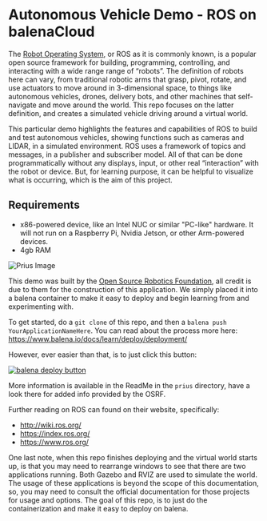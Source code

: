 # Autonomous Vehicle Demo - ROS on balenaCloud

The [Robot Operating System](https://www.ros.org/), or ROS as it is commonly known, is a popular open source framework for building, programming, controlling, and interacting with a wide range range of “robots”.  The definition of robots here can vary, from traditional robotic arms that grasp, pivot, rotate, and use actuators to move around in 3-dimensional space, to things like autonomous vehicles, drones, delivery bots, and other machines that self-navigate and move around the world.  This repo focuses on the latter definition, and creates a simulated vehicle driving around a virtual world.

This particular demo highlights the features and capabilities of ROS to build and test autonomous vehicles, showing functions such as cameras and LIDAR, in a simulated environment.  ROS uses a framework of topics and messages, in a publisher and subscriber model.  All of that can be done programmatically without any displays, input, or other real “interaction” with the robot or device.  But, for learning purpose, it can be helpful to visualize what is occurring, which is the aim of this project.

## Requirements
 - x86-powered device, like an Intel NUC or similar "PC-like" hardware.  It will not run on a Raspberry Pi, Nvidia Jetson, or other Arm-powered devices.
 - 4gb RAM

![Prius Image](https://www.osrfoundation.org/wordpress2/wp-content/uploads/2017/06/prius_roundabout_exit.png)

This demo was built by the [Open Source Robotics Foundation](https://www.openrobotics.org/), all credit is due to them for the construction of this application.  We simply placed it into a balena container to make it easy to deploy and begin learning from and experimenting with.

To get started, do a `git clone` of this repo, and then a `balena push YourApplicationNameHere`.  You can read about the process more here:  https://www.balena.io/docs/learn/deploy/deployment/

However, ever easier than that, is to just click this button:

[![balena deploy button](https://www.balena.io/deploy.svg)](https://dashboard.balena-cloud.com/deploy?repoUrl=https://github.com/balenalabs-incubator/ROS-AutonomousVehicle)

More information is available in the ReadMe in the `prius` directory, have a look there for added info provided by the OSRF.

Further reading on ROS can found on their website, specifically:
 - http://wiki.ros.org/
 - https://index.ros.org/
 - https://www.ros.org/
 
One last note, when this repo finishes deploying and the virtual world starts up, is that you may need to rearrange windows to see that there are two applications running.  Both Gazebo and RVIZ are used to simulate the world.  The usage of these applications is beyond the scope of this documentation, so, you may need to consult the official documentation for those projects for usage and options.  The goal of this repo, is to just do the containerization and make it easy to deploy on balena.

